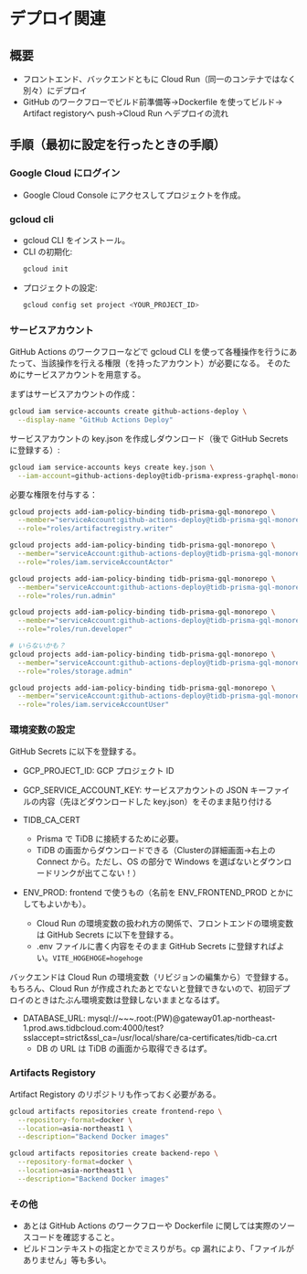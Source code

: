 # デプロイ関連
## 概要
- フロントエンド、バックエンドともに Cloud Run（同一のコンテナではなく別々）にデプロイ
- GitHub のワークフローでビルド前準備等→Dockerfile を使ってビルド→ Artifact registoryへ push→Cloud Run へデプロイの流れ

## 手順（最初に設定を行ったときの手順）
### Google Cloud にログイン
- Google Cloud Console にアクセスしてプロジェクトを作成。

### gcloud cli
- gcloud CLI をインストール。
- CLI の初期化:
  ```bash
  gcloud init
  ```
- プロジェクトの設定:
  ```bash
  gcloud config set project <YOUR_PROJECT_ID>
  ```

### サービスアカウント
GitHub Actions のワークフローなどで gcloud CLI を使って各種操作を行うにあたって、当該操作を行える権限（を持ったアカウント）が必要になる。
そのためにサービスアカウントを用意する。

まずはサービスアカウントの作成：

```bash
gcloud iam service-accounts create github-actions-deploy \
  --display-name "GitHub Actions Deploy"
```

サービスアカウントの key.json を作成しダウンロード（後で GitHub Secrets に登録する）:

```bash
gcloud iam service-accounts keys create key.json \
  --iam-account=github-actions-deploy@tidb-prisma-express-graphql-monorepo.iam.gserviceaccount.com
```

必要な権限を付与する：

```bash
gcloud projects add-iam-policy-binding tidb-prisma-gql-monorepo \
  --member="serviceAccount:github-actions-deploy@tidb-prisma-gql-monorepo.iam.gserviceaccount.com" \
  --role="roles/artifactregistry.writer"

gcloud projects add-iam-policy-binding tidb-prisma-gql-monorepo \
  --member="serviceAccount:github-actions-deploy@tidb-prisma-gql-monorepo.iam.gserviceaccount.com" \
  --role="roles/iam.serviceAccountActor"

gcloud projects add-iam-policy-binding tidb-prisma-gql-monorepo \
  --member="serviceAccount:github-actions-deploy@tidb-prisma-gql-monorepo.iam.gserviceaccount.com" \
  --role="roles/run.admin"

gcloud projects add-iam-policy-binding tidb-prisma-gql-monorepo \
  --member="serviceAccount:github-actions-deploy@tidb-prisma-gql-monorepo.iam.gserviceaccount.com" \
  --role="roles/run.developer"

# いらないかも？
gcloud projects add-iam-policy-binding tidb-prisma-gql-monorepo \
  --member="serviceAccount:github-actions-deploy@tidb-prisma-gql-monorepo.iam.gserviceaccount.com" \
  --role="roles/storage.admin"

gcloud projects add-iam-policy-binding tidb-prisma-gql-monorepo \
  --member="serviceAccount:github-actions-deploy@tidb-prisma-gql-monorepo.iam.gserviceaccount.com" \
  --role="roles/iam.serviceAccountUser"
```

### 環境変数の設定
GitHub Secrets に以下を登録する。

- GCP_PROJECT_ID: GCP プロジェクト ID
- GCP_SERVICE_ACCOUNT_KEY: サービスアカウントの JSON キーファイルの内容（先ほどダウンロードした key.json）をそのまま貼り付ける
- TIDB_CA_CERT
  - Prisma で TiDB に接続するために必要。
  - TiDB の画面からダウンロードできる（Clusterの詳細画面→右上の Connect から。ただし、OS の部分で Windows を選ばないとダウンロードリンクが出てこない！）

- ENV_PROD: frontend で使うもの（名前を ENV_FRONTEND_PROD とかにしてもよいかも）。
  - Cloud Run の環境変数の扱われ方の関係で、フロントエンドの環境変数は GitHub Secrets に以下を登録する。
  - .env ファイルに書く内容をそのまま GitHub Secrets に登録すればよい。`VITE_HOGEHOGE=hogehoge`

バックエンドは Cloud Run の環境変数（リビジョンの編集から）で登録する。もちろん、Cloud Run が作成されたあとでないと登録できないので、初回デプロイのときはたぶん環境変数は登録しないままとなるはず。

- DATABASE_URL: mysql://~~~.root:(PW)@gateway01.ap-northeast-1.prod.aws.tidbcloud.com:4000/test?sslaccept=strict&ssl_ca=/usr/local/share/ca-certificates/tidb-ca.crt
  - DB の URL は TiDB の画面から取得できるはず。

### Artifacts Registory
Artifact Registory のリポジトリも作っておく必要がある。

```bash
gcloud artifacts repositories create frontend-repo \
  --repository-format=docker \
  --location=asia-northeast1 \
  --description="Backend Docker images"

gcloud artifacts repositories create backend-repo \
  --repository-format=docker \
  --location=asia-northeast1 \
  --description="Backend Docker images"
```

### その他
- あとは GitHub Actions のワークフローや Dockerfile に関しては実際のソースコードを確認すること。
- ビルドコンテキストの指定とかでミスりがち。cp 漏れにより、「ファイルがありません」等も多い。